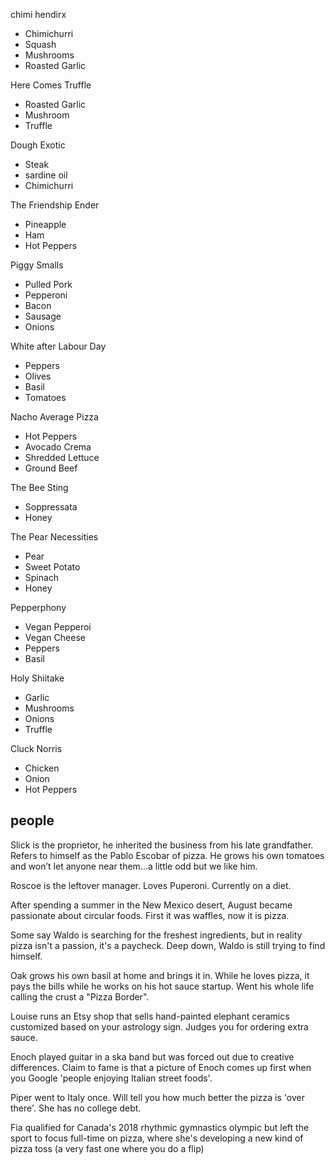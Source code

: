 chimi hendirx

- Chimichurri
- Squash
- Mushrooms
- Roasted Garlic

Here Comes Truffle

- Roasted Garlic
- Mushroom
- Truffle

Dough Exotic

- Steak
- sardine oil
- Chimichurri

The Friendship Ender

- Pineapple
- Ham
- Hot Peppers

Piggy Smalls

- Pulled Pork
- Pepperoni
- Bacon
- Sausage
- Onions

White after Labour Day

- Peppers
- Olives
- Basil
- Tomatoes

Nacho Average Pizza

- Hot Peppers
- Avocado Crema
- Shredded Lettuce
- Ground Beef

The Bee Sting

- Soppressata
- Honey

The Pear Necessities

- Pear
- Sweet Potato
- Spinach
- Honey

Pepperphony

- Vegan Pepperoi
- Vegan Cheese
- Peppers
- Basil

Holy Shiitake

- Garlic
- Mushrooms
- Onions
- Truffle

Cluck Norris

- Chicken
- Onion
- Hot Peppers

## people

Slick is the proprietor, he inherited the business from his late grandfather. Refers to himself as the Pablo Escobar of pizza. He grows his own tomatoes and won’t let anyone near them...a little odd but we like him.

Roscoe is the leftover manager. Loves Puperoni. Currently on a diet.

After spending a summer in the New Mexico desert, August became passionate about circular foods. First it was waffles, now it is pizza.

Some say Waldo is searching for the freshest ingredients, but in reality pizza isn't a passion, it's a paycheck. Deep down, Waldo is still trying to find himself.

Oak grows his own basil at home and brings it in. While he loves pizza, it pays the bills while he works on his hot sauce startup. Went his whole life calling the crust a "Pizza Border".

Louise runs an Etsy shop that sells hand-painted elephant ceramics customized based on your astrology sign. Judges you for ordering extra sauce.

Enoch played guitar in a ska band but was forced out due to creative differences. Claim to fame is that a picture of Enoch comes up first when you Google 'people enjoying Italian street foods'.

Piper went to Italy once. Will tell you how much better the pizza is 'over there'. She has no college debt.

Fia qualified for Canada's 2018 rhythmic gymnastics olympic but left the sport to focus full-time on pizza, where she's developing a new kind of pizza toss (a very fast one where you do a flip)
